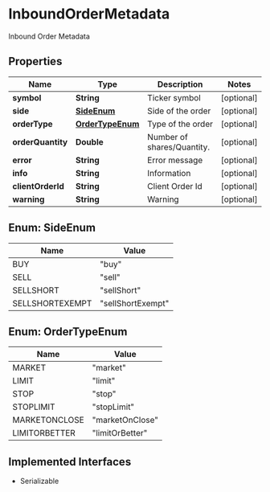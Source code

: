 

# InboundOrderMetadata

Inbound Order Metadata

## Properties

Name | Type | Description | Notes
------------ | ------------- | ------------- | -------------
**symbol** | **String** | Ticker symbol |  [optional]
**side** | [**SideEnum**](#SideEnum) | Side of the order |  [optional]
**orderType** | [**OrderTypeEnum**](#OrderTypeEnum) | Type of the order |  [optional]
**orderQuantity** | **Double** | Number of shares/Quantity. |  [optional]
**error** | **String** | Error message |  [optional]
**info** | **String** | Information |  [optional]
**clientOrderId** | **String** | Client Order Id |  [optional]
**warning** | **String** | Warning |  [optional]



## Enum: SideEnum

Name | Value
---- | -----
BUY | &quot;buy&quot;
SELL | &quot;sell&quot;
SELLSHORT | &quot;sellShort&quot;
SELLSHORTEXEMPT | &quot;sellShortExempt&quot;



## Enum: OrderTypeEnum

Name | Value
---- | -----
MARKET | &quot;market&quot;
LIMIT | &quot;limit&quot;
STOP | &quot;stop&quot;
STOPLIMIT | &quot;stopLimit&quot;
MARKETONCLOSE | &quot;marketOnClose&quot;
LIMITORBETTER | &quot;limitOrBetter&quot;


## Implemented Interfaces

* Serializable


